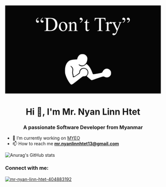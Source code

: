 ![Ultron-codeX](https://github.com/mrnyanlinnhtet/MrNyanLinnHtet/blob/main/buko.png)
<h1 align="center">Hi 👋, I'm Mr. Nyan Linn Htet</h1>
<h3 align="center">A passionate Software Developer from Myanmar</h3>

- 🔭 I’m currently working on [MYEO](https://mymyeo.com/?fbclid=IwAR16tZWlw2dBAUT0A8TgZa-UfY1_9ceJ0NCtJViWtDvMLKOX_sLwJLFBg98)
- 📫 How to reach me **mr.nyanlinnhtet13@gmail.com**

![Anurag's GitHub stats](https://github-readme-stats.vercel.app/api?username=MrNyanLinnHtet&show_icons=true&theme=radical)

<h3 align="left">Connect with me:</h3>
<p align="left">
  
<a href="https://linkedin.com/in/mr-nyan-linn-htet-404883192" target="blank"><img align="center" src="https://raw.githubusercontent.com/rahuldkjain/github-profile-readme-generator/master/src/images/icons/Social/linked-in-alt.svg" alt="mr-nyan-linn-htet-404883192" height="30" width="40" /></a>
</p>
